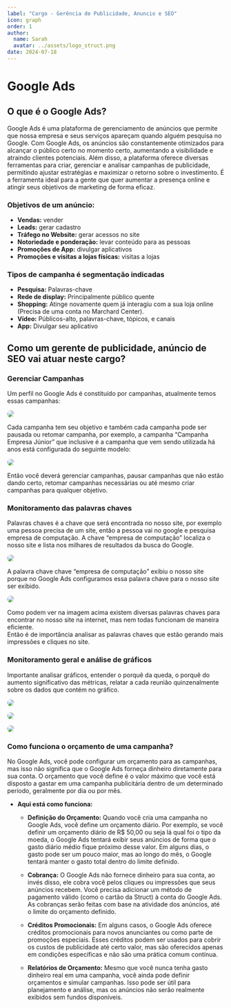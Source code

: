 ```yaml
---
label: "Cargo - Gerência de Publicidade, Anuncio e SEO"
icon: graph
order: 1
author:
  name: Sarah
  avatar: ../assets/logo_struct.png
date: 2024-07-18
---
```


# Google Ads

## O que é o Google Ads? 

Google Ads é uma plataforma de gerenciamento de anúncios que permite que nossa empresa e seus serviços apareçam quando alguém pesquisa no Google. Com Google Ads, os anúncios são constantemente otimizados para alcançar o público certo no momento certo, aumentando a visibilidade e atraindo clientes potenciais. Além disso, a plataforma oferece diversas ferramentas para criar, gerenciar e analisar campanhas de publicidade, permitindo ajustar estratégias e maximizar o retorno sobre o investimento. É a ferramenta ideal para a gente que quer  aumentar a presença online e atingir seus objetivos de marketing de forma eficaz.

### Objetivos de um anúncio:

- **Vendas:** vender
- **Leads:** gerar cadastro
- **Tráfego no Website:** gerar acessos no site
- **Notoriedade e ponderação:** levar conteúdo para as pessoas
- **Promoções de App:** divulgar aplicativos
- **Promoções e visitas a lojas físicas:** visitas a lojas

### Tipos de campanha é segmentação indicadas

- **Pesquisa:** Palavras-chave
- **Rede de display:** Principalmente público quente
- **Shopping:** Atinge novamente quem já interagiu com a sua loja online (Precisa de uma conta no Marchard Center).
- **Vídeo:** Públicos-alto, palavras-chave, tópicos, e canais
- **App:** Divulgar seu aplicativo

## Como um gerente de publicidade, anúncio de SEO vai atuar neste cargo?

### Gerenciar Campanhas

Um perfil no Google Ads é constituído por campanhas, atualmente temos essas campanhas:

![](imagens/campanha.png)

Cada campanha tem seu objetivo e também cada campanha pode ser pausada ou retomar campanha, por exemplo, a campanha “Campanha Empresa Júnior” que inclusive é a campanha que vem sendo utilizada há anos está configurada do seguinte modelo:

![](imagens/campanha2.png)

Então você deverá gerenciar campanhas, pausar campanhas que não estão dando certo, retomar campanhas necessárias ou até mesmo criar campanhas para qualquer objetivo.

### Monitoramento das palavras chaves

Palavras chaves é a chave que será encontrada no nosso site, por exemplo uma pessoa precisa de um site, então a pessoa vai no google e pesquisa empresa de computação. A chave “empresa de computação” localiza o nosso site e lista nos milhares de resultados da busca do Google.

![](imagens/monitoramento.png)

A palavra chave chave  “empresa de computação” exibiu o nosso site porque no Google Ads configuramos essa palavra chave para o nosso site ser exibido.

![](imagens/chave.png)

Como podem ver na imagem acima existem diversas palavras chaves para encontrar no nosso site na internet, mas nem todas funcionam de maneira eficiente.                                                                                                                                           
Então é de importância analisar as palavras chaves que estão gerando mais impressões e cliques no site.

### Monitoramento geral e análise de gráficos

Importante analisar gráficos, entender o porquê da queda, o porquê do aumento significativo das métricas, relatar a cada reunião quinzenalmente sobre os dados que contém no gráfico.

![](imagens/grafico.png)

![](imagens/grafico2.png)

![](imagens/grafico3.png)

### Como funciona o orçamento de uma campanha?

No Google Ads, você pode configurar um orçamento para as campanhas, mas isso não significa que o Google Ads forneça dinheiro diretamente para sua conta. O orçamento que você define é o valor máximo que você está disposto a gastar em uma campanha publicitária dentro de um determinado período, geralmente por dia ou por mês.

- **Aqui está como funciona:**

  - **Definição do Orçamento:** Quando você cria uma campanha no Google Ads, você define um orçamento diário. Por exemplo, se você definir um orçamento diário de R$ 50,00 ou seja lá qual foi o tipo da moeda, o Google Ads tentará exibir seus anúncios de forma que o gasto diário médio fique próximo desse valor. Em alguns dias, o gasto pode ser um pouco maior, mas ao longo do mês, o Google tentará manter o gasto total dentro do limite definido.

  - **Cobrança:** O Google Ads não fornece dinheiro para sua conta, ao invés disso, ele cobra você pelos cliques ou impressões que seus anúncios recebem. Você precisa adicionar um método de pagamento válido (como o cartão da Struct) à conta do Google Ads. As cobranças serão feitas com base na atividade dos anúncios, até o limite do orçamento definido.

  - **Créditos Promocionais:** Em alguns casos, o Google Ads oferece créditos promocionais para novos anunciantes ou como parte de promoções especiais. Esses créditos podem ser usados para cobrir os custos de publicidade até certo valor, mas são oferecidos apenas em condições específicas e não são uma prática comum contínua.

  - **Relatórios de Orçamento:** Mesmo que você nunca tenha gasto dinheiro real em uma campanha, você ainda pode definir orçamentos e simular campanhas. Isso pode ser útil para planejamento e análise, mas os anúncios não serão realmente exibidos sem fundos disponíveis.

<!DOCTYPE html>
<html lang="en">
<head>
    <meta charset="UTF-8">
    <meta name="viewport" content="width=device-width, initial-scale=1.0">
    <title>Arredondar Bordas das Imagens</title>
    <style>
        img {
            border-radius: 20px;
        }
    </style>
</head>
</html>